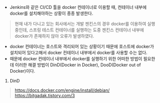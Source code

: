 - Jenkins와 같은 CI/CD 툴을 docker 컨테이너로 이용할 때, 컨테이너 내부에 docker를 설치해야하는 상황이 종종 발생한다.
> 현재 내가 다니고 있는 회사에서는 개발 젠킨스의 경우 docker를 이용하여 실행중인데, 스프링 테스트 컨테이너를 실행하는 도중 젠킨스 컨테이너 내부에 docker가 존재하지 않아 오류가 발생하였다.

- docker 컨테이너는 호스트와 격리되어 있는 상황이기 때문에 호스트에 docker가 설치되어 있다고해서 docker 컨테이너 내부에서 docker를 사용할 수는 없다.
- 때문에 docker 컨테이너 내부에서 docker를 실행하기 위한 어떠한 방법이 필요한데 이러한 해결 방법이 DinD(Docker in Docker), DooD(Docker out of Docker)이다.

1. DinD  

> https://docs.docker.com/engine/install/debian/ <br/>
> https://bitgadak.tistory.com/3 <br/>